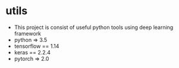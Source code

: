 # utils

- This project is consist of useful python tools using deep learning framework
- python => 3.5
- tensorflow == 1.14
- keras == 2.2.4
- pytorch => 2.0



